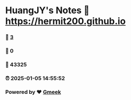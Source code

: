 # HuangJY's Notes :link: https://hermit200.github.io 
### :page_facing_up: [3](https://hermit200.github.io/tag.html) 
### :speech_balloon: 0 
### :hibiscus: 43325 
### :alarm_clock: 2025-01-05 14:55:52 
### Powered by :heart: [Gmeek](https://github.com/Meekdai/Gmeek)
